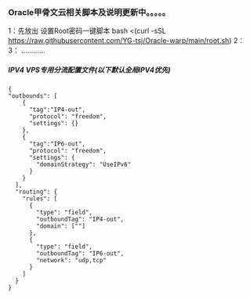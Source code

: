 ### Oracle甲骨文云相关脚本及说明更新中。。。。。

1：先放出
设置Root密码一键脚本
bash <(curl -sSL https://raw.githubusercontent.com/YG-tsj/Oracle-warp/main/root.sh)
2：
3：
…………


##### IPV4 VPS专用分流配置文件(以下默认全局IPV4优先)
```
{ 
"outbounds": [
    {
      "tag":"IP4-out",
      "protocol": "freedom",
      "settings": {}
    },
    {
      "tag":"IP6-out",
      "protocol": "freedom",
      "settings": {
        "domainStrategy": "UseIPv6" 
      }
    }
  ],
  "routing": {
    "rules": [
      {
        "type": "field",
        "outboundTag": "IP4-out",
        "domain": [""] 
      },
      {
        "type": "field",
        "outboundTag": "IP6-out",
        "network": "udp,tcp" 
      }
    ]
  }
}
``` 

